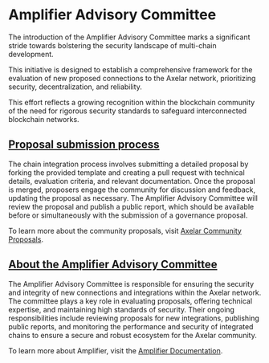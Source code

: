 # Amplifier Advisory Committee

The introduction of the Amplifier Advisory Committee marks a significant stride towards bolstering the security landscape of multi-chain development. 

This initiative is designed to establish a comprehensive framework for the evaluation of new proposed connections to the Axelar network, prioritizing security, decentralization, and reliability. 

This effort reflects a growing recognition within the blockchain community of the need for rigorous security standards to safeguard interconnected blockchain networks.

## [Proposal submission process](docs/Integrators/SUBMIT_PROPOSAL.md)
The chain integration process involves submitting a detailed proposal by forking the provided template and creating a pull request with technical details, evaluation criteria, and relevant documentation. Once the proposal is merged, proposers engage the community for discussion and feedback, updating the proposal as necessary. The Amplifier Advisory Committee will review the proposal and publish a public report, which should be available before or simultaneously with the submission of a governance proposal.

To learn more about the community proposals, visit [Axelar Community Proposals](https://community.axelar.network/c/governance2/33).

## [About the Amplifier Advisory Committee](docs/SECURITY_ADVISORY_COMMITTEE/AMPLIFIER_ADVISORY_COMMITTEE.md)
The Amplifier Advisory Committee is responsible for ensuring the security and integrity of new connections and integrations within the Axelar network. The committee plays a key role in evaluating proposals, offering technical expertise, and maintaining high standards of security. Their ongoing responsibilities include reviewing proposals for new integrations, publishing public reports, and monitoring the performance and security of integrated chains to ensure a secure and robust ecosystem for the Axelar community.

To learn more about Amplifier, visit the [Amplifier Documentation](https://docs.axelar.dev/dev/amplifier/introduction/).
